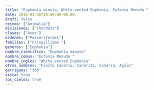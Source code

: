 ```yaml
---
title: "Euphonia minuta, White-vented Euphonia, Eufonia Menuda "
date: 2018-03-26T20:00:00-00:00
draft: false
reinos: ["Animalia"]
divisiones: ["Chordata"]
clases: ["Aves"]
ordenes: ["Passeriformes"]
familias: ["Fringillidae "]
generos: ["Euphonia"]
nombre_cientifico: "Euphonia minuta"
nombre_comun: "Eufonia Menuda "
nombre_ingles: "White-vented Euphonia"
otros_nombres: "Finito Canario, Canarito, Canaria, Agüio"
garrigues: "366"
vista: true
los_cielos: true
---
```

